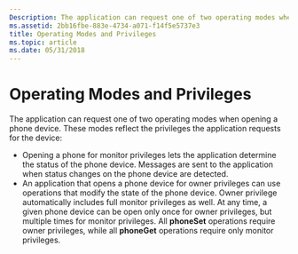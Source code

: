 ```yaml
---
Description: The application can request one of two operating modes when opening a phone device.
ms.assetid: 2bb16fbe-883e-4734-a071-f14f5e5737e3
title: Operating Modes and Privileges
ms.topic: article
ms.date: 05/31/2018
---
```


# Operating Modes and Privileges

The application can request one of two operating modes when opening a phone device. These modes reflect the privileges the application requests for the device:

-   Opening a phone for monitor privileges lets the application determine the status of the phone device. Messages are sent to the application when status changes on the phone device are detected.
-   An application that opens a phone device for owner privileges can use operations that modify the state of the phone device. Owner privilege automatically includes full monitor privileges as well. At any time, a given phone device can be open only once for owner privileges, but multiple times for monitor privileges. All **phoneSet** operations require owner privileges, while all **phoneGet** operations require only monitor privileges.

 

 



